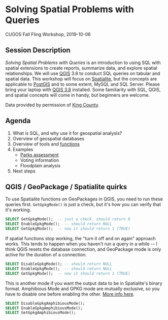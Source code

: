 # Solving Spatial Problems with Queries

CUGOS Fall Fling Workshop, 2019-10-06

## Session Description
*Solving Spatial Problems with Queries* is an introduction to using SQL with spatial extensions to create reports, summarize data, and explore spatial relationships. We will use [QGIS](https://www.qgis.org/) 3.8 to conduct SQL queries on tabular and spatial data. This workshop will focus on [Spatialite](https://www.gaia-gis.it/fossil/libspatialite/index), but the concepts are applicable to [PostGIS](https://postgis.net/) and to some extent, MySQL and SQL Server. Please bring your laptop with [QGIS 3.8](https://www.qgis.org/en/site/forusers/download.html) installed. Some familiarity with SQL, QGIS, and spatial concepts will come in handy, but beginners are welcome.

Data provided by permission of [King County](https://gis-kingcounty.opendata.arcgis.com/). 

## Agenda
1. What is SQL, and why use it for geospatial analysis?
3. Overview of geospatial databases
4. Overview of tools and [functions](http://www.gaia-gis.it/gaia-sins/spatialite-sql-4.3.0.html)
5. Examples
    - [Parks assessment](parks.md)
    - Voting information
    - Floodplain analysis
6. Next steps

## QGIS / GeoPackage / Spatialite quirks

To use Spatialite functions on GeoPackages in QGIS, you need to run these queries first.
`GetGpkgMode()` is just a check, but it's how you can verify that it's working.

```sql
SELECT GetGpkgMode();  -- just a check. should return 0
SELECT EnableGpkgMode();  -- should return NULL
SELECT GetGpkgMode();  -- now it should return 1 (TRUE)
```

If spatial functions stop working, the "turn it off and on again" approach works. This tends to happen when you haven't run a query in a while -- I think QGIS resets the database connection, and GeoPackage mode is only active for the duration of a connection.

```sql
SELECT DisableGpkgMode(); -- should return NULL
SELECT EnableGpkgMode();  -- should return NULL
SELECT GetGpkgMode();  -- now it should return 1 (TRUE)
```

This is another mode if you want the output data to be in Spatialite's binary format. Amphibious Mode and GPKG mode are mutually exclusive, so you have to disable one before enabling the other.
[More info here](https://www.gaia-gis.it/fossil/libspatialite/wiki?name=4.3.0+functions#2).

```sql
SELECT DisableGpkgAmphibiousMode();
SELECT EnableGpkgAmphibiousMode();
SELECT GetGpkgAmphibiousMode();
```
